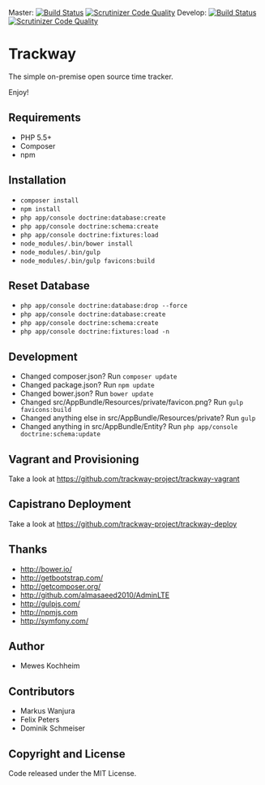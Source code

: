 Master: [![Build Status](https://travis-ci.org/trackway-project/trackway.svg?branch=master)](https://travis-ci.org/trackway-project/trackway) [![Scrutinizer Code Quality](https://scrutinizer-ci.com/g/trackway-project/trackway/badges/quality-score.png?b=master)](https://scrutinizer-ci.com/g/trackway-project/trackway/?branch=master)
Develop: [![Build Status](https://travis-ci.org/trackway-project/trackway.svg?branch=develop)](https://travis-ci.org/trackway-project/trackway) [![Scrutinizer Code Quality](https://scrutinizer-ci.com/g/trackway-project/trackway/badges/quality-score.png?b=develop)](https://scrutinizer-ci.com/g/trackway-project/trackway/?branch=develop)

Trackway
========================
The simple on-premise open source time tracker.

Enjoy!

## Requirements
* PHP 5.5+
* Composer
* npm

## Installation
* `composer install`
* `npm install`
* `php app/console doctrine:database:create`
* `php app/console doctrine:schema:create`
* `php app/console doctrine:fixtures:load`
* `node_modules/.bin/bower install`
* `node_modules/.bin/gulp`
* `node_modules/.bin/gulp favicons:build`

## Reset Database
* `php app/console doctrine:database:drop --force`
* `php app/console doctrine:database:create`
* `php app/console doctrine:schema:create`
* `php app/console doctrine:fixtures:load -n`

## Development
* Changed composer.json? Run `composer update`
* Changed package.json? Run `npm update`
* Changed bower.json? Run `bower update`
* Changed src/AppBundle/Resources/private/favicon.png? Run `gulp favicons:build`
* Changed anything else in src/AppBundle/Resources/private? Run `gulp`
* Changed anything in src/AppBundle/Entity? Run `php app/console doctrine:schema:update`

## Vagrant and Provisioning
Take a look at https://github.com/trackway-project/trackway-vagrant

## Capistrano Deployment
Take a look at https://github.com/trackway-project/trackway-deploy

## Thanks
* http://bower.io/
* http://getbootstrap.com/
* http://getcomposer.org/
* http://github.com/almasaeed2010/AdminLTE
* http://gulpjs.com/
* http://npmjs.com
* http://symfony.com/

## Author
* Mewes Kochheim

## Contributors
* Markus Wanjura
* Felix Peters
* Dominik Schmeiser

## Copyright and License
Code released under the MIT License.
